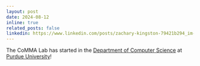 ```yaml
---
layout: post
date: 2024-08-12
inline: true
related_posts: false
linkedin: https://www.linkedin.com/posts/zachary-kingston-79421b294_im-super-happy-to-announce-that-im-joining-activity-7206337628583972864-QHJY
---
```


The CoMMA Lab has started in the <a href="https://www.cs.purdue.edu/">Department of Computer Science</a> at <a href="https://www.purdue.edu/">Purdue University</a>!
